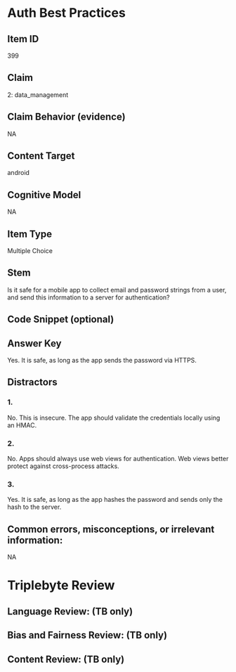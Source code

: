 # Auth Best Practices

## Item ID
399

## Claim
2: data_management

## Claim Behavior (evidence)
NA

## Content Target
android

## Cognitive Model
NA

## Item Type
Multiple Choice

## Stem
Is it safe for a mobile app to collect email and password strings from a user, and send this information to a server for authentication?

## Code Snippet (optional)


## Answer Key
Yes. It is safe, as long as the app sends the password via HTTPS.

## Distractors

### 1.
No. This is insecure. The app should validate the credentials locally using an HMAC.

### 2.
No. Apps should always use web views for authentication. Web views better protect against cross-process attacks.

### 3.
Yes. It is safe, as long as the app hashes the password and sends only the hash to the server.

## Common errors, misconceptions, or irrelevant information:
NA

# Triplebyte Review


## Language Review: (TB only)


## Bias and Fairness Review: (TB only)


## Content Review: (TB only)

